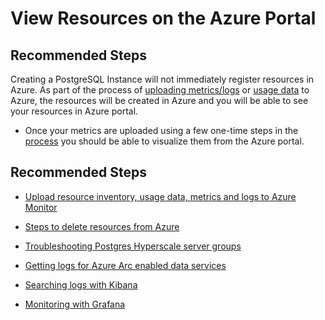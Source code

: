 <properties
  pagetitle="View Resources on the Azure Portal  "
  service="microsoft.azuredata"
  resource="postgresinstances"
  ms.author="pookam"
  selfhelptype="Generic"
  supporttopicids="32747919"
  productpesids="17124"
  cloudenvironments="public"
  articleid="e1bab521-2ea7-413b-942e-b303e4bc54a2"
  ownershipid="AzureData_Azure_Arc_enabled_PostgreSQL_Hyperscale" />
# View Resources on the Azure Portal  

## **Recommended Steps**

Creating a PostgreSQL Instance will not immediately register resources in Azure. As part of the process of [uploading metrics/logs](https://docs.microsoft.com/azure/azure-arc/data/upload-metrics-and-logs-to-azure-monitor) or [usage data](https://docs.microsoft.com/azure/azure-arc/data/view-billing-data-in-azure) to Azure, the resources will be created in Azure and you will be able to see your resources in Azure portal.

- Once your metrics are uploaded using a few one-time steps in the [process](https://docs.microsoft.com/azure/azure-arc/data/view-arc-data-services-inventory-in-azure-portal) you should be able to visualize them from the Azure portal. 

## **Recommended Steps**
- [Upload resource inventory, usage data, metrics and logs to Azure Monitor](https://docs.microsoft.com/azure/azure-arc/data/upload-metrics-and-logs-to-azure-monitor) 

- [Steps to delete resources from Azure](https://docs.microsoft.com/azure/azure-arc/data/delete-azure-resources)

- [Troubleshooting Postgres Hyperscale server groups](https://docs.microsoft.com/azure/azure-arc/data/troubleshoot-postgresql-hyperscale-server-group)

- [Getting logs for Azure Arc enabled data services](https://docs.microsoft.com/azure/azure-arc/data/troubleshooting-get-logs)

- [Searching logs with Kibana](https://docs.microsoft.com/azure/azure-arc/data/monitor-grafana-kibana)

- [Monitoring with Grafana](https://grafana.com/docs/grafana/latest/getting-started/getting-started/)